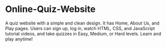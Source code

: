 # Online-Quiz-Website
A quiz website with a simple and clean design. It has Home, About Us, and Play pages. Users can sign up, log in, watch HTML, CSS, and JavaScript tutorial videos, and take quizzes in Easy, Medium, or Hard levels. Learn and play anytime!
